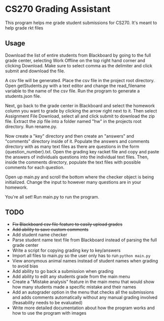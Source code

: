 # CS270 Grading Assistant

This program helps me grade student submissions for CS270. It's meant to help grade rkt files

## Usage

Download the list of entire students from Blackboard by going to the full grade center, selecting Work Offline on the top right hand corner and clicking Download. Make sure to select comma as the delimiter and click submit and download the file.

A csv file will be generated. Place the csv file in the project root directory. Open getStudents.py with a text editor and change the read_filename variable to the name of the csv file. Run the program to generate a students.json file.

Next, go back to the grade center in Blackboard and select the homework column you want to grade by clicking the arrow right next to it. Then select Assignment File Download, select all and click submit to download the zip file. Extract the zip file into a folder named "hw" in the projects root directory. Run rename.py.

Now create a "key" directory and then create an "answers" and "comments" directory inside of it. Populate the answers and comments directory with as many text files as there are questions in the form {question_number}.txt. Open the grading key racket file and copy and paste the answers of individuals questions into the individual text files. Then, inside the comments directory, populate the text files with possible comments for each question.

Open up main.py and scroll the bottom where the checker object is being initialized. Change the input to however many questions are in your homework.

You're all set! Run main.py to run the program.

## TODO

* ~~Fix Blackboard csv file feature to easily upload grades~~
* ~~Add ability to save custom comments~~
* Add student name checker
* Parse student name text file from Blackboard instead of parsing the full grade center
* Write a script for copying grading key to key/answers
* Import all files to main.py so the user only has to run `python main.py`
* View anonymous animal names instead of student names when grading to avoid bias
* Add ability to go back a submission when grading
* Add ability to edit any students grade from the main menu
* Create a "Mistake analysis" feature in the main menu that would show how many students made a specific mistake and their names
* Add an autograder option in the menu that checks all the submissions and adds comments automatically without any manual grading involved (feasability needs to be evaluated)
* Write more detailed documentation about how the program works and how to use the program with images
